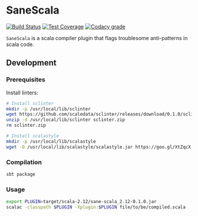 # SaneScala
[![Build Status](https://img.shields.io/travis/rubrik-oss/sane-scala.svg)](https://travis-ci.org/rubrik-oss/sane-scala)
[![Test Coverage](https://img.shields.io/codecov/c/github/rubrik-oss/sane-scala.svg)](https://codecov.io/gh/rubrik-oss/sane-scala)
[![Codacy grade](https://img.shields.io/codacy/grade/1557966c5c134561bb6d476d294478f5.svg)](https://app.codacy.com/app/sujeet_2/sane-scala)

`SaneScala` is a scala compiler plugin that flags troublesome
anti-patterns in scala code.


## Development

### Prerequisites

Install linters:
```bash
# Install sclinter
mkdir -p /usr/local/lib/sclinter
wget https://github.com/scaledata/sclinter/releases/download/0.1.0/sclinter.zip
unzip -d /usr/local/lib/sclinter sclinter.zip
rm sclinter.zip

# Install scalastyle
mkdir -p /usr/local/lib/scalastyle
wget -O /usr/local/lib/scalastyle/scalastyle.jar https://goo.gl/XtZqcX
```

### Compilation

```bash
sbt package
```

### Usage

```bash
export PLUGIN=target/scala-2.12/sane-scala_2.12-0.1.0.jar
scalac -classpath $PLUGIN -Xplugin:$PLUGIN file/to/be/compiled.scala
```
